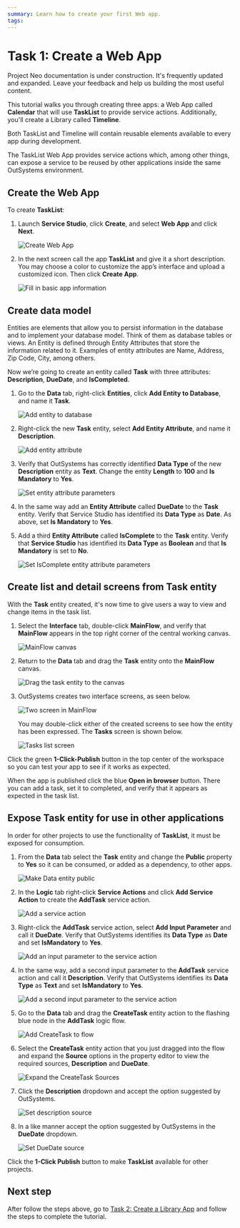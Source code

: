 ```yaml
---
summary: Learn how to create your first Web app.
tags: 
---
```


# Task 1: Create a Web App

<div class="info" markdown="1">

Project Neo documentation is under construction. It's frequently updated and expanded. Leave your feedback and help us building the most useful content.

</div>
 
This tutorial walks you through creating three apps: a Web App called **Calendar** that will use **TaskList** to provide service actions. Additionally, you'll create a Library called **Timeline**.

Both TaskList and Timeline will contain reusable elements available to every app during development. 

The TaskList Web App provides service actions which, among other things, can expose a service to be reused by other applications inside the same OutSystems environment.

## Create the Web App

To create **TaskList**: 

1. Launch **Service Studio**, click **Create**, and select **Web App** and click **Next**.  

    ![Create Web App](images/create-web-app-ss.png "Create Web App") 
 
1. In the next screen call the app **TaskList** and give it a short description. You may choose a color to customize the app’s interface and upload a customized icon. Then click **Create App**.  

    ![Fill in basic app information](images/fill-in-app-basic-information-ss.png "Fill in basic app information")

## Create data model

Entities are elements that allow you to persist information in the database and to implement your database model. Think of them as database tables or views. An Entity is defined through Entity Attributes that store the information related to it. Examples of entity attributes are Name, Address, Zip Code, City, among others.

Now we’re going to create an entity called **Task** with three attributes: **Description**, **DueDate**, and **IsCompleted**.

1. Go to the **Data** tab, right-click **Entities**, click **Add Entity to Database**, and name it **Task**. 

    ![Add entity to database](images/add-entity-ss.png "Add entity to database") 

1. Right-click the new **Task** entity, select **Add Entity Attribute**, and name it **Description**. 

    ![Add entity attribute](images/add-entity-attribute-ss.png "Add entity attribute") 

1. Verify that OutSystems has correctly identified  **Data Type** of the new **Description** entity as **Text**. Change the entity **Length** to **100** and **Is Mandatory** to **Yes**. 

    ![Set entity attribute parameters](images/set-entity-attribute-parameters-ss.png "Set entity attribute parameters") 

1. In the same way add an **Entity Attribute** called **DueDate** to the **Task** entity. Verify that Service Studio has identified its **Data Type** as **Date**. As above, set **Is Mandatory** to **Yes**.
1. Add a third **Entity Attribute** called **IsComplete** to the **Task** entity. Verify that **Service Studio** has identified its **Data Type** as **Boolean** and that **Is Mandatory** is set to **No**. 

    ![Set IsComplete entity attribute parameters](images/set-entity-attribute-parameter-boolean-ss.png "Set IsComplete entity attribute parameters") 

## Create list and detail screens from **Task** entity

With the **Task** entity created, it's now time to give users a way to view and change items in the task list. 

1. Select the **Interface** tab, double-click **MainFlow**, and verify that **MainFlow** appears in the top right corner of the central working canvas. 

    ![MainFlow canvas](images/main-flow-canvas-ss.png "MainFlow canvas") 

1. Return to the **Data** tab and drag the **Task** entity onto the **MainFlow** canvas.  

    ![Drag the task entity to the canvas](images/drag-task-entity-to-canvas-ss.png "Drag the task entity to the canvas") 

1. OutSystems creates two interface screens, as seen below.

    ![Two screen in MainFlow](images/two-screens-in-main-flow-ss.png "Two screen in MainFlow") 

    You may double-click either of the created screens to see how the entity has been expressed. The **Tasks** screen is shown below. 
    
    ![Tasks list screen](images/task-list-screen-ss.png "Tasks list screen") 

<!--
## Change roles of screens to anonymous for testing

<div class="info" markdown="1">

EAP reportedly will not have roles. They still appear in the interface, so they are documented here.

</div>

1. Go to the **Interface** tab and select **Tasks** in the **MainFlow**. Click **Anonymous** in the **Roles** area so it it is easier to test the app during development.

    ![Set Task entity to anonymous](images/set-task-entity-to-anonymous-ss.png "Set Task entity to anonymous") 

1. In the same manner, select **TaskDetail** in the **MainFlow** and click **Anonymous** in the **Roles** area. 

    <div class="info" markdown="1">

    During the publish process you will receive the following security warning: You're exposing a Server Action for public access and without authentication. Consider removing the Anonymous Role from this Screen.

    For most business apps, access to interface screens is restricted to registered users. Before deployment to the quality or production environments, the role of these screens should be changed back to the default so they are not anonymous.

    </div>
-->

Click the green **1-Click-Publish** button in the top center of the workspace so you can test your app to see if it works as expected.

When the app is published click the blue **Open in browser** button. There you can add a task, set it to completed, and verify that it appears as expected in the task list.

## Expose **Task** entity for use in other applications

In order for other projects to use the functionality of **TaskList**, it must be exposed for consumption.

1. From the **Data** tab select the **Task** entity and change the **Public** property to **Yes** so it can be consumed, or added as a dependency, to other apps.

    ![Make Data entity public](images/make-data-entity-public-ss.png "Make Data entity public") 

1. In the **Logic** tab right-click **Service Actions** and click **Add Service Action** to create the **AddTask** service action.

    ![Add a service action](images/add-service-action-ss.png "Add a service action") 

1. Right-click the **AddTask** service action, select  **Add Input Parameter** and call it **DueDate**. Verify that OutSystems identifies its **Data Type** as **Date** and set **IsMandatory** to **Yes**.

    ![Add an input parameter to the service action](images/add-service-action-input-parameter-ss.png "Add an inpute parameter to the service action") 

1. In the same way, add a second input parameter to the **AddTask** service action and call it **Description**. Verify that OutSystems identifies its **Data Type** as **Text** and set **IsMandatory** to **Yes**.

    ![Add a second input parameter to the service action](images/add-second-service-action-input-parameter-ss.png "Add a second input parameter to the service action") 

1. Go to the **Data** tab and drag the **CreateTask** entity action to the flashing blue node in the **AddTask** logic flow.

    ![Add CreateTask to flow](images/add-create-task-to-flow-ss.png "Add CreateTask to flow") 

1. Select the **CreateTask** entity action that you just dragged into the flow and expand the **Source** options in the property editor to view the required sources, **Description** and **DueDate**.

    ![Expand the CreateTask Sources](images/expand-createtask-source-ss.png "Expand the CreateTask Sources") 

1. Click the **Description** dropdown and accept the option suggested by OutSystems.

    ![Set description source](images/add-create-task-source-ss.png "Set description source") 

1. In a like manner accept the option suggested by OutSystems in the **DueDate** dropdown.

    ![Set DueDate source](images/add-second-create-task-source-ss.png "Set DueDate source") 

Click the **1-Click Publish** button to make **TaskList** available for other projects.

## Next step

After follow the steps above, go to [Task 2: Create a Library App](tutorial-2-create-library.md) and follow the steps to complete the tutorial.
